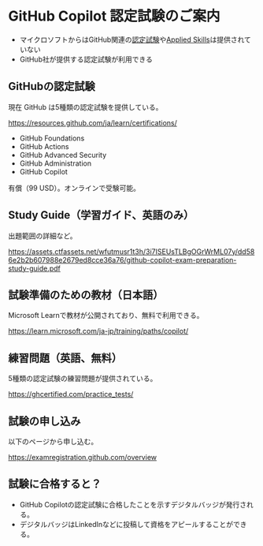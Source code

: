 # GitHub Copilot 認定試験のご案内

- マイクロソフトからはGitHub関連の[認定試験](https://learn.microsoft.com/ja-jp/credentials/certifications/certification-process-overview)や[Applied Skills](https://learn.microsoft.com/ja-jp/credentials/support/appliedskills-process-overview)は提供されていない
- GitHub社が提供する認定試験が利用できる

## GitHubの認定試験

現在 GitHub は5種類の認定試験を提供している。

https://resources.github.com/ja/learn/certifications/

- GitHub Foundations
- GitHub Actions
- GitHub Advanced Security
- GitHub Administration
- GitHub Copilot

有償（99 USD）。オンラインで受験可能。

## Study Guide（学習ガイド、英語のみ）

出題範囲の詳細など。

https://assets.ctfassets.net/wfutmusr1t3h/3i7ISEUsTLBgOGrWrML07y/dd586e2b2b607988e2679ed8cce36a76/github-copilot-exam-preparation-study-guide.pdf

## 試験準備のための教材（日本語）

Microsoft Learnで教材が公開されており、無料で利用できる。

https://learn.microsoft.com/ja-jp/training/paths/copilot/

## 練習問題（英語、無料）

5種類の認定試験の練習問題が提供されている。

https://ghcertified.com/practice_tests/

## 試験の申し込み

以下のページから申し込む。

https://examregistration.github.com/overview

## 試験に合格すると？

- GitHub Copilotの認定試験に合格したことを示すデジタルバッジが発行される。
- デジタルバッジはLinkedInなどに投稿して資格をアピールすることができる。
